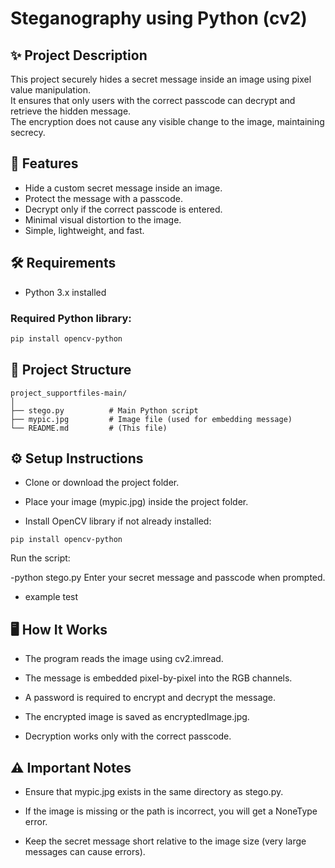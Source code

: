 # Steganography using Python (cv2)

## ✨ Project Description
This project securely hides a secret message inside an image using pixel value manipulation.  
It ensures that only users with the correct passcode can decrypt and retrieve the hidden message.  
The encryption does not cause any visible change to the image, maintaining secrecy.

## 🚀 Features
- Hide a custom secret message inside an image.
- Protect the message with a passcode.
- Decrypt only if the correct passcode is entered.
- Minimal visual distortion to the image.
- Simple, lightweight, and fast.

## 🛠️ Requirements
- Python 3.x installed

### Required Python library:
```bash
pip install opencv-python
```
## 📂 Project Structure
```
project_supportfiles-main/
│
├── stego.py          # Main Python script
├── mypic.jpg         # Image file (used for embedding message)
└── README.md         # (This file)
```
## ⚙️ Setup Instructions
- Clone or download the project folder.

- Place your image (mypic.jpg) inside the project folder.

- Install OpenCV library if not already installed:

```
pip install opencv-python
```
Run the script:


-python stego.py
Enter your secret message and passcode when prompted.
- example test

## 🖥️ How It Works
- The program reads the image using cv2.imread.

- The message is embedded pixel-by-pixel into the RGB channels.

- A password is required to encrypt and decrypt the message.

- The encrypted image is saved as encryptedImage.jpg.

- Decryption works only with the correct passcode.

## ⚠️ Important Notes
- Ensure that mypic.jpg exists in the same directory as stego.py.

- If the image is missing or the path is incorrect, you will get a NoneType error.

- Keep the secret message short relative to the image size (very large messages can cause errors).
